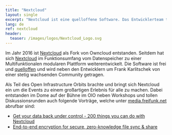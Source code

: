 ```yaml
---
title: "Nextcloud"
layout: single
excerpt: "Nextcloud ist eine quelloffene Software. Das Entwicklerteam trägt gern dazu bei den OIO großartig zu machen. "
lang: de
ref: nextcloud
header:
  teaser: /images/logos/Nextcloud_Logo.svg
---
```


Im Jahr 2016 ist [Nextcloud](https://nextcloud.com/ "Nextcloud") als Fork von Owncloud entstanden. Seitdem hat sich [Nextcloud](https://nextcloud.com/ "Nextcloud") im Funktionsumfang vom Datenspeicher zu einer Multifunktionalen modularen Plattform weiterentwickelt. Die Software ist frei und [quelloffen](https://github.com/nextcloud "Quellcode bei GitHub") und wird neben den Entwicklern um Frank Karlitschek von einer stetig wachsenden Community getragen.

Als Teil des Open Infrastructure Orbits brachte und bringt sich Nextcloud ein um die Events zu einem großartigen Erlebnis für alle zu machen. Dabei entstanden im Dome auf der Bühne im OIO neben Workshops und tollen Diskussionsrunden auch folgende Vorträge, welche unter [media.freifunk.net](https://media.freifunk.net/ "media.freifunk.net") abrufbar sind:

* [Get your data back under control - 200 things you can do with Nextcloud](https://media.freifunk.net/v/35c3oio-67-get-your-data-back-under-control-200-things-you-can-do-with-nextcloud "Get your data back under control - 200 things you can do with Nextcloud")
* [End-to-end encryption for secure, zero-knowledge file sync & share](https://media.freifunk.net/v/35c3oio-68-end-to-end-encryption-for-secure-zero-knowledge-file-sync-share "End-to-end encryption for secure, zero-knowledge file sync & share")

